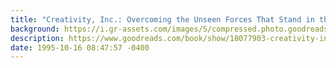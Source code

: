 ```yaml
---
title: "Creativity, Inc.: Overcoming the Unseen Forces That Stand in the Way of True Inspiration"
background: https://i.gr-assets.com/images/S/compressed.photo.goodreads.com/books/1400863577l/18077903._SY75_.jpg
description: https://www.goodreads.com/book/show/18077903-creativity-inc
date: 1995-10-16 08:47:57 -0400
---
```

